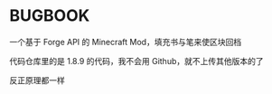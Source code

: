 # BUGBOOK
一个基于 Forge API 的 Minecraft Mod，填充书与笔来使区块回档

代码仓库里的是 1.8.9 的代码，我不会用 Github，就不上传其他版本的了

反正原理都一样
